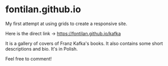 # fontilan.github.io

My first attempt at using grids to create a responsive site.

Here is the direct link -> https://fontilan.github.io/kafka

It is a gallery of covers of Franz Kafka's books.
It also contains some short descriptions and bio.
It's in Polish.

Feel free to comment!
